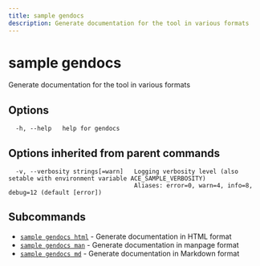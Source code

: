 ```yaml
---
title: sample gendocs
description: Generate documentation for the tool in various formats
---
```


<!--
This documentation is auto generated by a script.
Please do not edit this file directly.
-->

<!-- markdownlint-disable-next-line single-title -->
# sample gendocs

Generate documentation for the tool in various formats

## Options

```plaintext
  -h, --help   help for gendocs
```

## Options inherited from parent commands

```plaintext
  -v, --verbosity strings[=warn]   Logging verbosity level (also setable with environment variable ACE_SAMPLE_VERBOSITY)
                                   Aliases: error=0, warn=4, info=8, debug=12 (default [error])
```

## Subcommands

- [`sample gendocs html`](html.md) - Generate documentation in HTML format
- [`sample gendocs man`](man.md) - Generate documentation in manpage format
- [`sample gendocs md`](md.md) - Generate documentation in Markdown format
